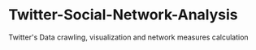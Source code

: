# Twitter-Social-Network-Analysis
Twitter's Data crawling, visualization and network measures calculation
